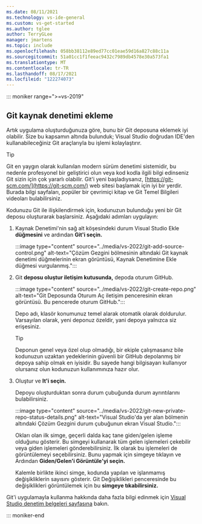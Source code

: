```yaml
---
ms.date: 08/11/2021
ms.technology: vs-ide-general
ms.custom: vs-get-started
ms.author: tglee
author: TerryGLee
manager: jmartens
ms.topic: include
ms.openlocfilehash: 058bb38112e89ed77cc01eae59d16a827c88c11a
ms.sourcegitcommit: 51a01cc1f1feeac9432c7989db4578e30a573fa1
ms.translationtype: MT
ms.contentlocale: tr-TR
ms.lasthandoff: 08/17/2021
ms.locfileid: "122274073"
---
```

::: moniker range=">=vs-2019"

## <a name="add-git-source-control"></a>Git kaynak denetimi ekleme

Artık uygulama oluşturduğunuza göre, bunu bir Git deposuna eklemek iyi olabilir. Size bu kapsamın altında bulunduk; Visual Studio doğrudan IDE'den kullanabileceğiniz Git araçlarıyla bu işlemi kolaylaştırır.

> [!TIP]
> Git en yaygın olarak kullanılan modern sürüm denetimi sistemidir, bu nedenle profesyonel bir geliştirici olun veya kod kodla ilgili bilgi edinseniz Git sizin için çok yararlı olabilir. Git'i yeni başladıysanız, [https://git-scm.com/](https://git-scm.com/) web sitesi başlamak için iyi bir yerdir. Burada bilgi sayfaları, popüler bir çevrimiçi kitap ve Git Temel Bilgileri videoları bulabilirsiniz.

Kodunuzu Git ile ilişkilendirmek için, kodunuzun bulunduğu yeni bir Git deposu oluşturarak başlarsiniz. Aşağıdaki adımları uygulayın:

1. Kaynak Denetimi'nin sağ alt köşesindeki durum Visual Studio Ekle **düğmesini** ve ardından **Git'i seçin.**

    :::image type="content" source="../media/vs-2022/git-add-source-control.png" alt-text="Çözüm Gezgini bölmesinin altındaki Git kaynak denetimi düğmelerinin ekran görüntüsü, Kaynak Denetimine Ekle düğmesi vurgulanmış.":::

1. Git **deposu oluştur iletişim kutusunda,** depoda oturum GitHub.

    :::image type="content" source="../media/vs-2022/git-create-repo.png" alt-text="Git Deposunda Oturum Aç iletişim penceresinin ekran görüntüsü. Bu pencerede oturum GitHub.":::

    Depo adı, klasör konumunuz temel alarak otomatik olarak doldurulur. Varsayılan olarak, yeni deponuz özeldir, yani depoya yalnızca siz erişesiniz.

    > [!TIP]
    > Deponun genel veya özel olup olmadığı, bir ekiple çalışmasanız bile kodunuzun uzaktan yedeklerinin güvenli bir GitHub depolanmış bir depoya sahip olmak en iyisidir. Bu sayede hangi bilgisayarı kullanıyor olursanız olun kodunuzun kullanımınıza hazır olur.

1. Oluştur ve **It'i seçin.**

    Depoyu oluşturduktan sonra durum çubuğunda durum ayrıntılarını bulabilirsiniz.

    :::image type="content" source="../media/vs-2022/git-new-private-repo-status-details.png" alt-text="Visual Studio'da yer alan bölmenin altındaki Çözüm Gezgini durum çubuğunun ekran Visual Studio.":::

    Okları olan ilk simge, geçerli dalda kaç tane giden/gelen işleme olduğunu gösterir. Bu simgeyi kullanarak tüm gelen işlemeleri çekebilir veya giden işlemeleri gönderebilirsiniz. İlk olarak bu işlemeleri de görüntülemeyi seçebilirsiniz. Bunu yapmak için simgeye tıklayın ve Ardından **Giden/Gelen'i Görüntüle'yi seçin.**

    Kalemle birlikte ikinci simge, kodunda yapılan ve işlanmamış değişikliklerin sayısını gösterir. Git Değişiklikleri penceresinde bu değişiklikleri görüntülemek için bu **simgeye tıkabilirsiniz.**

Git'i uygulamayla kullanma hakkında daha fazla bilgi edinmek için [Visual Studio denetim belgeleri sayfasına](../../version-control/index.yml) bakın.

::: moniker-end